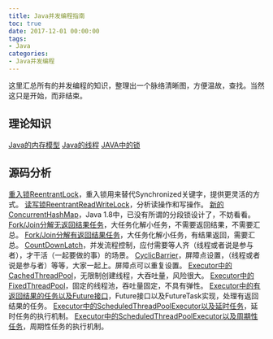 ```yaml
---
title: Java并发编程指南
toc: true
date: 2017-12-01 00:00:00
tags:
- Java
categories:
- Java并发编程
---
```


这里汇总所有的并发编程的知识，整理出一个脉络清晰图，方便温故，查找。当然这只是开始，而非结束。

## 理论知识

[Java的内存模型](/Java并发编程/Java内存模型)
[Java的线程](/Java并发编程/Java线程)
[JAVA中的锁](/Java并发编程/Java中的锁)

## 源码分析

[重入锁ReentrantLock](/Java并发编程/ReentrantLock实现分析)，重入锁用来替代Synchronized关键字，提供更灵活的方式。
[读写锁ReentrantReadWriteLock](/Java并发编程/ReentrantReadWriteLock实现分析)，分析读操作和写操作。
[新的ConcurrentHashMap](/Java并发编程/ConcurrentHashMap实现分析与使用)，Java 1.8中，已没有所谓的分段锁设计了，不妨看看。
[Fork/Join分解无返回结果任务](/Java并发编程/Fork-Join框架使用与分析)，大任务化解小任务，不需要返回结果，不需要汇总。
[Fork/Join分解有返回结果任务](/Java并发编程/Fork-Join框架使用与分析二)，大任务化解小任务，有结果返回，需要汇总。
[CountDownLatch](/Java并发编程/CountDownLatch使用与分析)，并发流程控制，应付需要等人齐（线程或者说是参与者），才干活（一起要做的事）的场景。
[CyclicBarrier](/Java并发编程/CyclicBarrier使用与分析)，屏障点设置，（线程或者说是参与者）等等，大家一起上。屏障点可以重复设置。
[Executor中的CachedThreadPool](/Java并发编程/Executor框架使用与分析一)，无限制创建线程，大吞吐量，风险很大。
[Executor中的FixedThreadPool](/Java并发编程/Executor框架使用与分析二)，固定的线程池，吞吐量固定，不具有弹性。
[Executor中的有返回结果的任务以及Future接口](/Java并发编程/Executor框架使用与分析三)，Future接口以及FutureTask实现，处理有返回结果的任务。
[Executor中的ScheduledThreadPoolExecutor以及延时任务](/Java并发编程/Executor框架使用与分析四)，延时任务的执行机制。
[Executor中的ScheduledThreadPoolExecutor以及周期性任务](/Java并发编程/Executor框架使用与分析五)，周期性任务的执行机制。

